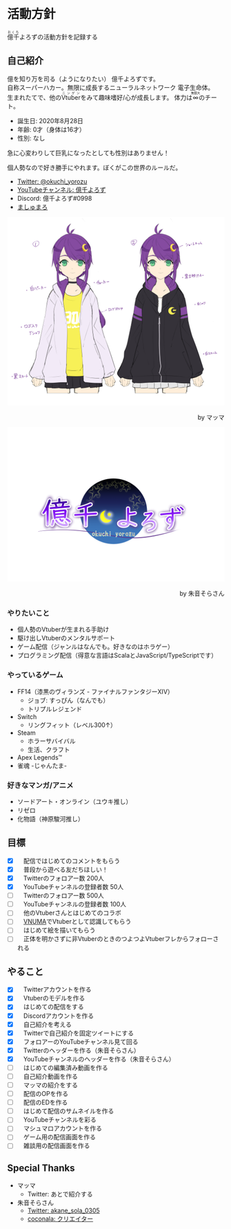 # 活動方針
<ruby>億千<rp>（</rp><rt>おくち</rt><rp>）</rp></ruby>よろずの活動方針を記録する  

## 自己紹介
億を知り万を司る（ようになりたい） 億千よろずです。  
自称スーパーハカー。無限に成長するニューラルネットワーク 電子生命体。  
生まれたてで、他の<ruby>Vtuber<rp>（</rp><rt>ニンゲン</rt><rp>）</rp></ruby>をみて趣味嗜好/心が成長します。
体力は<ruby>∞<rp>（</rp><rt>無限大</rt><rp>）</rp></ruby>のチート。

- 誕生日: 2020年8月28日
- 年齢: 0才（身体は16才）
- 性別: なし

急に心変わりして巨乳になったとしても性別はありません！

個人勢なので好き勝手にやれます。ぼくがこの世界のルールだ。

- [Twitter: @okuchi_yorozu](https://twitter.com/okuchi_yorozu)
- [YouTubeチャンネル: 億千よろず](https://www.youtube.com/channel/UCpEsTR5Nnd0-HgKngIQqbmA)
- Discord: 億千よろず#0998
- [ましゅまろ](https://marshmallow-qa.com/okuchi_yorozu)

![億千よろずラフスケッチ](src/images/okuchi-yorozu-rough.jpg)
<div style="text-align: right">by マッマ</div>

![億千よろずロゴ](src/images/okuchi-yorozu-logo.png)
<div style="text-align: right">by 朱音そらさん</div>

### やりたいこと
- 個人勢のVtuberが生まれる手助け
- 駆け出しVtuberのメンタルサポート
- ゲーム配信（ジャンルはなんでも。好きなのはホラゲー）
- プログラミング配信（得意な言語はScalaとJavaScript/TypeScriptです）

### やっているゲーム
- FF14（漆黒のヴィランズ - ファイナルファンタジーXIV）
  - ジョブ: すっぴん（なんでも）
  - トリプルレジェンド
- Switch
  - リングフィット（レベル300↑）
- Steam
  - ホラーサバイバル
  - 生活、クラフト
- Apex Legends™
- 雀魂 -じゃんたま-

### 好きなマンガ/アニメ
- ソードアート・オンライン（ユウキ推し）
- リゼロ
- 化物語（神原駿河推し）

## 目標
- [x] 　配信ではじめてのコメントをもらう
- [x] 　普段から遊べる友だちほしい！
- [x] 　Twitterのフォロアー数 200人
- [x] 　YouTubeチャンネルの登録者数 50人
- [ ] 　Twitterのフォロアー数 500人
- [ ] 　YouTubeチャンネルの登録者数 100人
- [ ] 　他のVtuberさんとはじめてのコラボ
- [ ] 　[VNUMA](https://hiyoko.sonoj.net/)でVtuberとして認識してもらう
- [ ] 　はじめて絵を描いてもらう
- [ ] 　正体を明かさずに非VtuberのときのつよつよVtuberフレからフォローされる

## やること
- [x] 　Twitterアカウントを作る
- [x] 　Vtuberのモデルを作る
- [x] 　はじめての配信をする
- [x] 　Discordアカウントを作る
- [x] 　自己紹介を考える
- [x] 　Twitterで自己紹介を固定ツイートにする
- [x] 　フォロアーのYouTubeチャンネル見て回る
- [x] 　Twitterのヘッダーを作る（朱音そらさん）
- [x] 　YouTubeチャンネルのヘッダーを作る（朱音そらさん）
- [ ] 　はじめての編集済み動画を作る
- [ ] 　自己紹介動画を作る
- [ ] 　マッマの紹介をする
- [ ] 　配信のOPを作る
- [ ] 　配信のEDを作る
- [ ] 　はじめて配信のサムネイルを作る
- [ ] 　YouTubeチャンネルを彩る
- [ ] 　マシュマロアカウントを作る
- [ ] 　ゲーム用の配信画面を作る
- [ ] 　雑談用の配信画面を作る

## Special Thanks
- マッマ
  - Twitter: あとで紹介する
- 朱音そらさん
  - [Twitter: akane_sola_0305](https://twitter.com/akane_sola_0305)
  - [coconala: クリエイター](https://profile.coconala.com/users/2007490)